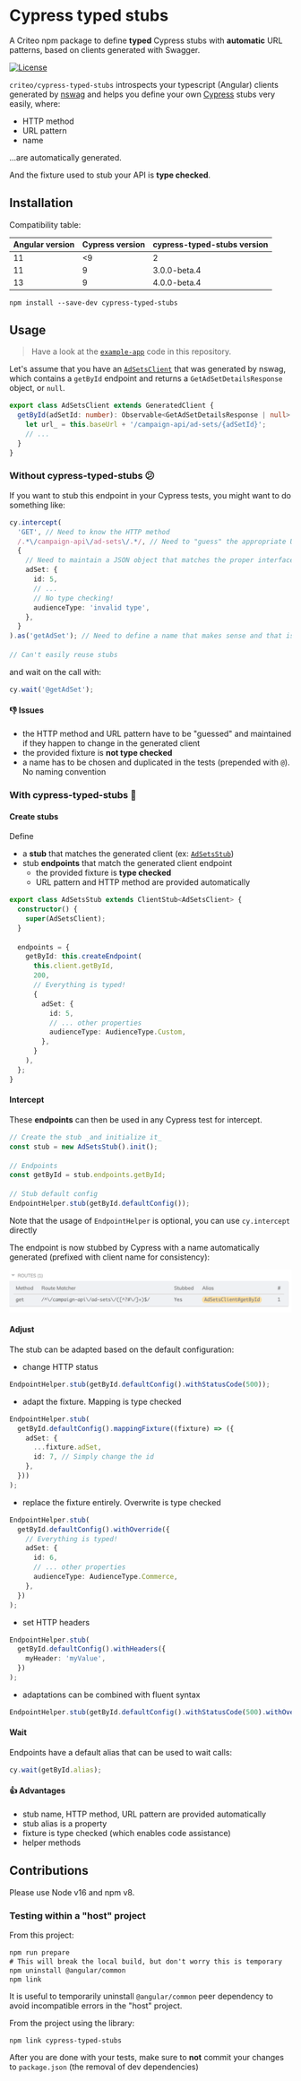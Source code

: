 # Cypress typed stubs

A Criteo npm package to define **typed** Cypress stubs with **automatic** URL patterns,
based on clients generated with Swagger.

[![License](https://img.shields.io/badge/license-apache-blue.svg)](LICENSE)

`criteo/cypress-typed-stubs` introspects your typescript (Angular) clients generated
by [nswag](https://elanderson.net/2019/12/using-nswag-to-generate-angular-client-for-an-asp-net-core-3-api/)
and helps you define your own [Cypress](https://www.cypress.io/) stubs very easily, where:

- HTTP method
- URL pattern
- name

...are automatically generated.

And the fixture used to stub your API is **type checked**.

## Installation

Compatibility table:

| Angular version | Cypress version | cypress-typed-stubs version |
| --------------- | --------------- | --------------------------- |
| 11              | <9              | 2                           |
| 11              | 9               | 3.0.0-beta.4                |
| 13              | 9               | 4.0.0-beta.4                |

```shell
npm install --save-dev cypress-typed-stubs
```

## Usage

> Have a look at the [`example-app`](example-app) code in this repository.

Let's assume that you have an [`AdSetsClient`](./example-app/src/client-generated-by-nswag.ts)
that was generated by nswag, which contains a `getById` endpoint and returns a `GetAdSetDetailsResponse` object,
or `null`.

```typescript
export class AdSetsClient extends GeneratedClient {
  getById(adSetId: number): Observable<GetAdSetDetailsResponse | null> {
    let url_ = this.baseUrl + '/campaign-api/ad-sets/{adSetId}';
    // ...
  }
}
```

### Without cypress-typed-stubs 😕

If you want to stub this endpoint in your Cypress tests, you might want to do something like:

```typescript
cy.intercept(
  'GET', // Need to know the HTTP method
  /.*\/campaign-api\/ad-sets\/.*/, // Need to "guess" the appropriate URL regex
  {
    // Need to maintain a JSON object that matches the proper interface
    adSet: {
      id: 5,
      // ...
      // No type checking!
      audienceType: 'invalid type',
    },
  }
).as('getAdSet'); // Need to define a name that makes sense and that is reused throughout the tests

// Can't easily reuse stubs
```

and wait on the call with:

```typescript
cy.wait('@getAdSet');
```

#### 👎 Issues

- the HTTP method and URL pattern have to be "guessed" and maintained if they happen to change in the generated client
- the provided fixture is **not type checked**
- a name has to be chosen and duplicated in the tests (prepended with `@`). No naming convention

### With cypress-typed-stubs 🤩

#### Create stubs

Define

- a **stub** that matches the generated client
  (ex: [`AdSetsStub`](./example-app/cypress/support/ad-sets.stub.ts))
- stub **endpoints** that match the generated client endpoint
  - the provided fixture is **type checked**
  - URL pattern and HTTP method are provided automatically

```typescript
export class AdSetsStub extends ClientStub<AdSetsClient> {
  constructor() {
    super(AdSetsClient);
  }

  endpoints = {
    getById: this.createEndpoint(
      this.client.getById,
      200,
      // Everything is typed!
      {
        adSet: {
          id: 5,
          // ... other properties
          audienceType: AudienceType.Custom,
        },
      }
    ),
  };
}
```

#### Intercept

These **endpoints** can then be used in any Cypress test for intercept.

```typescript
// Create the stub _and initialize it_
const stub = new AdSetsStub().init();

// Endpoints
const getById = stub.endpoints.getById;

// Stub default config
EndpointHelper.stub(getById.defaultConfig());
```

Note that the usage of `EndpointHelper` is optional,
you can use `cy.intercept` directly

The endpoint is now stubbed by Cypress with a name automatically generated
(prefixed with client name for consistency):

![routes](routes.png)

#### Adjust

The stub can be adapted based on the default configuration:

- change HTTP status

```typescript
EndpointHelper.stub(getById.defaultConfig().withStatusCode(500));
```

- adapt the fixture. Mapping is type checked

```typescript
EndpointHelper.stub(
  getById.defaultConfig().mappingFixture((fixture) => ({
    adSet: {
      ...fixture.adSet,
      id: 7, // Simply change the id
    },
  }))
);
```

- replace the fixture entirely. Overwrite is type checked

```typescript
EndpointHelper.stub(
  getById.defaultConfig().withOverride({
    // Everything is typed!
    adSet: {
      id: 6,
      // ... other properties
      audienceType: AudienceType.Commerce,
    },
  })
);
```

- set HTTP headers

```typescript
EndpointHelper.stub(
  getById.defaultConfig().withHeaders({
    myHeader: 'myValue',
  })
);
```

- adaptations can be combined with fluent syntax

```typescript
EndpointHelper.stub(getById.defaultConfig().withStatusCode(500).withOverride({}).withHeaders({ traceId: '12345' }));
```

#### Wait

Endpoints have a default alias that can be used to wait calls:

```typescript
cy.wait(getById.alias);
```

#### 👍 Advantages

- stub name, HTTP method, URL pattern are provided automatically
- stub alias is a property
- fixture is type checked (which enables code assistance)
- helper methods

## Contributions

Please use Node v16 and npm v8.

### Testing within a "host" project

From this project:

```shell
npm run prepare
# This will break the local build, but don't worry this is temporary
npm uninstall @angular/common
npm link
```

It is useful to temporarily uninstall `@angular/common` peer dependency to avoid incompatible errors in the "host"
project.

From the project using the library:

```shell
npm link cypress-typed-stubs
```

After you are done with your tests, make sure to **not** commit your changes to `package.json` (the removal of dev
dependencies)
